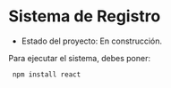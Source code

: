 <h1> Sistema de Registro </h1>

- Estado del proyecto: En construcción.

Para ejecutar el sistema, debes poner:

``` npm install react```
